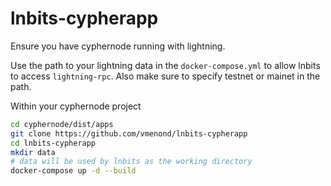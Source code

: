 # lnbits-cypherapp

Ensure you have cyphernode running with lightning.

Use the path to your lightning data in the `docker-compose.yml` to allow lnbits to access `lightning-rpc`. Also make sure to specify testnet or mainet in the path.

Within your cyphernode project

```bash
cd cyphernode/dist/apps
git clone https://github.com/vmenond/lnbits-cypherapp
cd lnbits-cypherapp
mkdir data
# data will be used by lnbits as the working directory
docker-compose up -d --build
```

